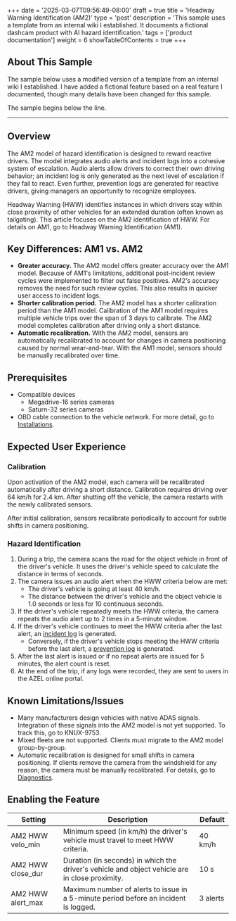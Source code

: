 +++
date = '2025-03-07T09:56:49-08:00'
draft = true
title = 'Headway Warning Identification (AM2)'
type = 'post'
description = 'This sample uses a template from an internal wiki I established. It documents a fictional dashcam product with AI hazard identification.'
tags = ['product documentation']
weight = 6
showTableOfContents = true
+++

## About This Sample

The sample below uses a modified version of a template from an internal wiki I established. I have added a fictional feature based on a real feature I documented, though many details have been changed for this sample.

The sample begins below the line.

---

## Overview

The AM2 model of hazard identification is designed to reward reactive drivers. The model integrates audio alerts and incident logs into a cohesive system of escalation. Audio alerts allow drivers to correct their own driving behavior; an incident log is only generated as the next level of escalation if they fail to react. Even further, prevention logs are generated for reactive drivers, giving managers an opportunity to recognize employees.

Headway Warning (HWW) identifies instances in which drivers stay within close proximity of other vehicles for an extended duration (often known as tailgating). This article focuses on the AM2 identification of HWW. For details on AM1, go to Headway Warning Identification (AM1).

## Key Differences: AM1 vs. AM2

- **Greater accuracy.** The AM2 model offers greater accuracy over the AM1 model. Because of AM1's limitations, additional post-incident review cycles were implemented to filter out false positives. AM2's accuracy removes the need for such review cycles. This also results in quicker user access to incident logs.
- **Shorter calibration period.** The AM2 model has a shorter calibration period than the AM1 model. Calibration of the AM1 model requires multiple vehicle trips over the span of 3 days to calibrate. The AM2 model completes calibration after driving only a short distance.
- **Automatic recalibration.** With the AM2 model, sensors are automatically recalibrated to account for changes in camera positioning caused by normal wear-and-tear. With the AM1 model, sensors should be manually recalibrated over time.

## Prerequisites

- Compatible devices
	- Megadrive-16 series cameras
	- Saturn-32 series cameras
- OBD cable connection to the vehicle network. For more detail, go to [Installations](/#).

## Expected User Experience

### Calibration

Upon activation of the AM2 model, each camera will be recalibrated automatically after driving a short distance. Calibration requires driving over 64 km/h for 2.4 km. After shutting off the vehicle, the camera restarts with the newly calibrated sensors.

After initial calibration, sensors recalibrate periodically to account for subtle shifts in camera positioning.

### Hazard Identification

1. During a trip, the camera scans the road for the object vehicle in front of the driver's vehicle. It uses the driver's vehicle speed to calculate the distance in terms of seconds.
2. The camera issues an audio alert when the HWW criteria below are met:
	- The driver's vehicle is going at least 40 km/h.
	- The distance between the driver's vehicle and the object vehicle is 1.0 seconds or less for 10 continuous seconds.
3. If the driver's vehicle repeatedly meets the HWW criteria, the camera repeats the audio alert up to 2 times in a 5-minute window.
4. If the driver's vehicle continues to meet the HWW criteria after the last alert, an [incident log](/# "timeline of incident progression from first alert") is generated.
	- Conversely, if the driver's vehicle stops meeting the HWW criteria before the last alert, a [prevention log](/# "timeline of incident progression and resolution") is generated.
5. After the last alert is issued or if no repeat alerts are issued for 5 minutes, the alert count is reset.
6. At the end of the trip, if any logs were recorded, they are sent to users in the AZEL online portal.

## Known Limitations/Issues

- Many manufacturers design vehicles with native ADAS signals. Integration of these signals into the AM2 model is not yet supported. To track this, go to KNUX-9753.
- Mixed fleets are not supported. Clients must migrate to the AM2 model group-by-group.
- Automatic recalibration is designed for small shifts in camera positioning. If clients remove the camera from the windshield for any reason, the camera must be manually recalibrated. For details, go to [Diagnostics](/#).

## Enabling the Feature

| Setting           | Description                                                                                    | Default          |
|-------------------|------------------------------------------------------------------------------------------------|------------------|
| AM2 HWW velo_min  | Minimum speed (in km/h) the driver's vehicle must travel to meet HWW criteria.                 | 40 km/h |
| AM2 HWW close_dur | Duration (in seconds) in which the driver's vehicle and object vehicle are in close proximity. | 10 s    |
| AM2 HWW alert_max | Maximum number of alerts to issue in a 5-minute period before an incident is logged.           | 3 alerts      |